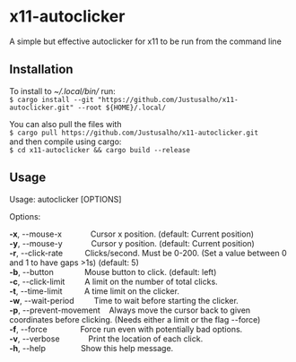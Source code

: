 # x11-autoclicker
A simple but effective autoclicker for x11 to be run from the command line

## Installation

To install to _~/.local/bin/_ run:  
``$ cargo install --git "https://github.com/Justusalho/x11-autoclicker.git" --root ${HOME}/.local/``  

You can also pull the files with  
``$ cargo pull https://github.com/Justusalho/x11-autoclicker.git``  
and then compile using cargo:  
``$ cd x11-autoclicker && cargo build --release``  

## Usage

Usage: autoclicker [OPTIONS]

Options:  

**-x**, --mouse-x             Cursor x position. (default: Current position)  
**-y**, --mouse-y             Cursor y position. (default: Current position)  
**-r**, --click-rate          Clicks/second. Must be 0-200. (Set a value between 0 and 1 to have gaps >1s) (default: 5)  
**-b**, --button              Mouse button to click. (default: left)  
**-c**, --click-limit         A limit on the number of total clicks.  
**-t**, --time-limit          A time limit on the clicker.  
**-w**, --wait-period         Time to wait before starting the clicker.  
**-p**, --prevent-movement    Always move the cursor back to given coordinates before clicking. (Needs either a limit or the flag --force)  
**-f**, --force               Force run even with potentially bad options.  
**-v**, --verbose             Print the location of each click.  
**-h**, --help                Show this help message.  
